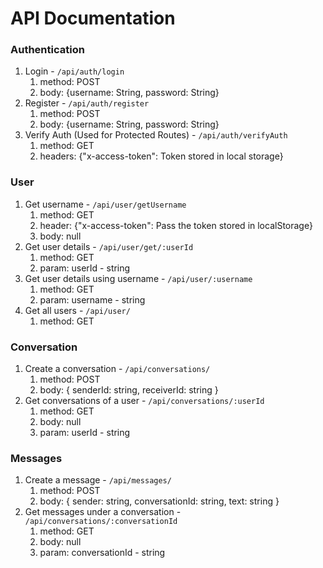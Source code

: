 # API Documentation

### Authentication
1. Login - `/api/auth/login`  
   1. method: POST
   2. body: {username: String, password: String}
2. Register - `/api/auth/register`
   1. method: POST
   2. body: {username: String, password: String}
3. Verify Auth (Used for Protected Routes) - `/api/auth/verifyAuth`
   1. method: GET
   2. headers: {"x-access-token": Token stored in local storage}
   
### User
1. Get username - `/api/user/getUsername`
   1. method: GET
   2. header: {"x-access-token": Pass the token stored in localStorage}
   3. body: null  
2. Get user details - `/api/user/get/:userId`
   1. method: GET
   2. param: userId - string  
3. Get user details using username - `/api/user/:username`
   1. method: GET
   2. param: username - string  
4. Get all users - `/api/user/`
   1. method: GET  

### Conversation  
1. Create a conversation - `/api/conversations/`  
   1. method: POST
   2. body: { senderId: string, receiverId: string }  
2. Get conversations of a user - `/api/conversations/:userId`  
   1. method: GET
   2. body: null
   3. param: userId - string  

### Messages  
1. Create a message - `/api/messages/`  
   1. method: POST
   2. body: { sender: string, conversationId: string, text: string }  
2. Get messages under a conversation - `/api/conversations/:conversationId`  
   1. method: GET
   2. body: null
   3. param: conversationId - string  
